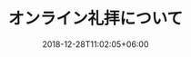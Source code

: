 ---
title: "オンライン礼拝について"
date: 2018-12-28T11:02:05+06:00
icon: "ti-rss-alt"
description: "Lorem ipsum dolor sit amet ipsum dolor sit amet ipsum dolor sit amet"
type : "docs"
---